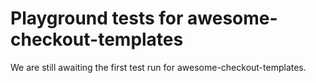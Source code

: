# Playground tests for awesome-checkout-templates
We are still awaiting the first test run for awesome-checkout-templates.
